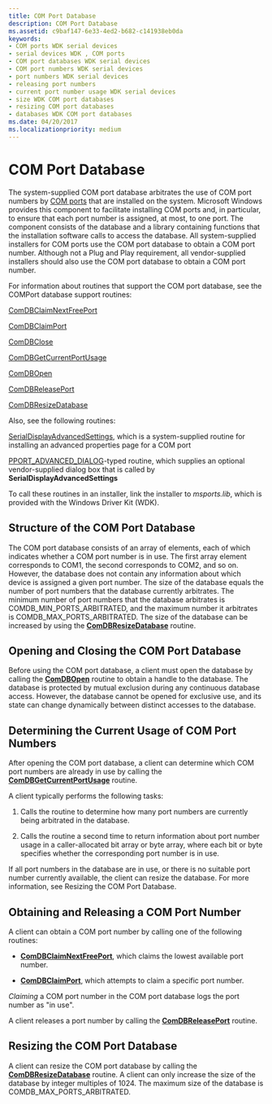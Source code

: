 ```yaml
---
title: COM Port Database
description: COM Port Database
ms.assetid: c9baf147-6e33-4ed2-b682-c141938eb0da
keywords:
- COM ports WDK serial devices
- serial devices WDK , COM ports
- COM port databases WDK serial devices
- COM port numbers WDK serial devices
- port numbers WDK serial devices
- releasing port numbers
- current port number usage WDK serial devices
- size WDK COM port databases
- resizing COM port databases
- databases WDK COM port databases
ms.date: 04/20/2017
ms.localizationpriority: medium
---
```


# COM Port Database

The system-supplied COM port database arbitrates the use of COM port numbers by [COM ports](configuration-of-com-ports.md) that are installed on the system. Microsoft Windows provides this component to facilitate installing COM ports and, in particular, to ensure that each port number is assigned, at most, to one port. The component consists of the database and a library containing functions that the installation software calls to access the database. All system-supplied installers for COM ports use the COM port database to obtain a COM port number. Although not a Plug and Play requirement, all vendor-supplied installers should also use the COM port database to obtain a COM port number.

For information about routines that support the COM port database, see the COMPort database support routines:

[ComDBClaimNextFreePort](https://docs.microsoft.com/windows/desktop/api/msports/nf-msports-comdbclaimnextfreeport)

[ComDBClaimPort](https://docs.microsoft.com/windows/desktop/api/msports/nf-msports-comdbclaimport)

[ComDBClose](https://docs.microsoft.com/windows/desktop/api/msports/nf-msports-comdbclose)

[ComDBGetCurrentPortUsage](https://docs.microsoft.com/windows/desktop/api/msports/nf-msports-comdbgetcurrentportusage)

[ComDBOpen](https://docs.microsoft.com/windows/desktop/api/msports/nf-msports-comdbopen)

[ComDBReleasePort](https://docs.microsoft.com/windows/desktop/api/msports/nf-msports-comdbreleaseport)

[ComDBResizeDatabase](https://docs.microsoft.com/windows/desktop/api/msports/nf-msports-comdbresizedatabase)

Also, see the following routines:

[SerialDisplayAdvancedSettings](https://docs.microsoft.com/windows/desktop/api/msports/nf-msports-serialdisplayadvancedsettings), which is a system-supplied routine for installing an advanced properties page for a COM port

[PPORT_ADVANCED_DIALOG](https://docs.microsoft.com/previous-versions/windows/hardware/drivers/ff546956(v=vs.85))-typed routine, which supplies an optional vendor-supplied dialog box that is called by **SerialDisplayAdvancedSettings**

To call these routines in an installer, link the installer to *msports.lib*, which is provided with the Windows Driver Kit (WDK).

## Structure of the COM Port Database

The COM port database consists of an array of elements, each of which indicates whether a COM port number is in use. The first array element corresponds to COM1, the second corresponds to COM2, and so on. However, the database does not contain any information about which device is assigned a given port number. The size of the database equals the number of port numbers that the database currently arbitrates. The minimum number of port numbers that the database arbitrates is COMDB\_MIN\_PORTS\_ARBITRATED, and the maximum number it arbitrates is COMDB\_MAX\_PORTS\_ARBITRATED. The size of the database can be increased by using the [**ComDBResizeDatabase**](https://docs.microsoft.com/windows/desktop/api/msports/nf-msports-comdbresizedatabase) routine.

## Opening and Closing the COM Port Database

Before using the COM port database, a client must open the database by calling the [**ComDBOpen**](https://docs.microsoft.com/windows/desktop/api/msports/nf-msports-comdbopen) routine to obtain a handle to the database. The database is protected by mutual exclusion during any continuous database access. However, the database cannot be opened for exclusive use, and its state can change dynamically between distinct accesses to the database.

## Determining the Current Usage of COM Port Numbers

After opening the COM port database, a client can determine which COM port numbers are already in use by calling the [**ComDBGetCurrentPortUsage**](https://docs.microsoft.com/windows/desktop/api/msports/nf-msports-comdbgetcurrentportusage) routine.

A client typically performs the following tasks:

1. Calls the routine to determine how many port numbers are currently being arbitrated in the database.

2. Calls the routine a second time to return information about port number usage in a caller-allocated bit array or byte array, where each bit or byte specifies whether the corresponding port number is in use.

If all port numbers in the database are in use, or there is no suitable port number currently available, the client can resize the database. For more information, see Resizing the COM Port Database.

## Obtaining and Releasing a COM Port Number

A client can obtain a COM port number by calling one of the following routines:

- [**ComDBClaimNextFreePort**](https://docs.microsoft.com/windows/desktop/api/msports/nf-msports-comdbclaimnextfreeport), which claims the lowest available port number.

- [**ComDBClaimPort**](https://docs.microsoft.com/windows/desktop/api/msports/nf-msports-comdbclaimport), which attempts to claim a specific port number.

*Claiming* a COM port number in the COM port database logs the port number as "in use".

A client releases a port number by calling the [**ComDBReleasePort**](https://docs.microsoft.com/windows/desktop/api/msports/nf-msports-comdbreleaseport) routine.

## Resizing the COM Port Database

A client can resize the COM port database by calling the [**ComDBResizeDatabase**](https://docs.microsoft.com/windows/desktop/api/msports/nf-msports-comdbresizedatabase) routine. A client can only increase the size of the database by integer multiples of 1024. The maximum size of the database is COMDB\_MAX\_PORTS\_ARBITRATED.
